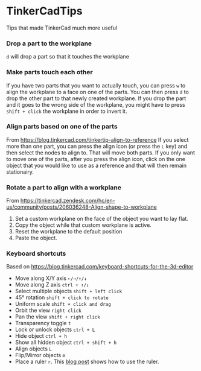 # TinkerCadTips
Tips that made TinkerCad much more useful

### Drop a part to the workplane
`d` will drop a part so that it touches the workplane

### Make parts touch each other
If you have two parts that you want to actually touch, you can press `w` to align the workplane to a face on one of the parts. You can then press `d` to drop the other part to that newly created workplane. If you drop the part and it goes to the wrong side of the workplane, you might have to press `shift + click`  the workplane in order to invert it.

### Align parts based on one of the parts
From https://blog.tinkercad.com/tinkertip-align-to-reference
If you select more than one part, you can press the align icon (or press the `L` key) and then select the nodes to align to. That will move both parts. If you only want to move one of the parts, after you press the align icon, click on the one object that you would like to use as a reference and that will then remain stationairy.

### Rotate a part to align with a workplane
From https://tinkercad.zendesk.com/hc/en-us/community/posts/206036248-Align-shape-to-workplane
1. Set a custom workplane on the face of the object you want to lay flat.
2. Copy the object while that custom workplane is active.
3. Reset the workplane to the default position
4. Paste the object.

### Keyboard shortcuts
Based on https://blog.tinkercad.com/keyboard-shortcuts-for-the-3d-editor
* Move along X/Y axis `←/→/↑/↓`
* Move along Z axis `ctrl + ↑/↓`
* Select multiple objects `shift + left click`
* 45° rotation `shift + click to rotate`
* Uniform scale `shift + click and drag`
* Orbit the view `right click`
* Pan the view `shift + right click`
* Transparency toggle `t`
* Lock or unlock objects `ctrl + L`
* Hide object `ctrl + h`
* Show all hidden object `ctrl + shift + h`
* Align objects `L`
* Flip/Mirror objects `m`
* Place a ruler `r`. This [blog post](https://blog.tinkercad.com/tinkertip-r-is-for-ruler) shows how to use the ruler.
